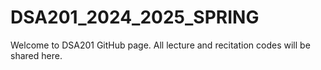 # DSA201_2024_2025_SPRING

Welcome to DSA201 GitHub page. All lecture and recitation codes will be shared here.

